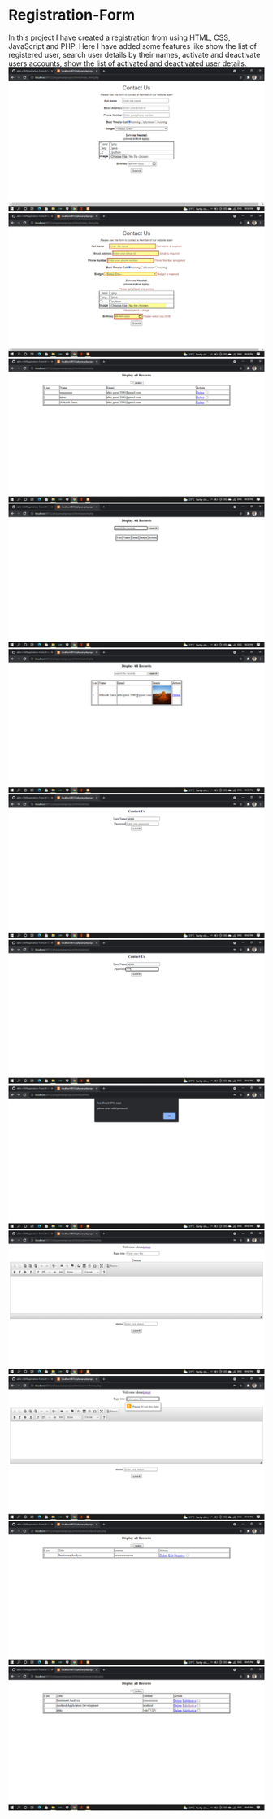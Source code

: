 # Registration-Form
In this project I have created a registration from using HTML, CSS, JavaScript and PHP. Here I have added some features like show the list of registered user, search user
details by their names, activate and deactivate users accounts, show the list of activated and deactivated user details.
<img src='https://github.com/abhi-s19/Registration-Form/blob/main/screenshot/page1.png'><img src='https://github.com/abhi-s19/Registration-Form/blob/main/screenshot/page2.png'>
<img src='https://github.com/abhi-s19/Registration-Form/blob/main/screenshot/page3.png'><img src='https://github.com/abhi-s19/Registration-Form/blob/main/screenshot/page4.png'>
<img src='https://github.com/abhi-s19/Registration-Form/blob/main/screenshot/page5.png'><img src='https://github.com/abhi-s19/Registration-Form/blob/main/screenshot/page6.png'>
<img src='https://github.com/abhi-s19/Registration-Form/blob/main/screenshot/page7.png'><img src='https://github.com/abhi-s19/Registration-Form/blob/main/screenshot/page8.png'>
<img src='https://github.com/abhi-s19/Registration-Form/blob/main/screenshot/page9.png'><img src='https://github.com/abhi-s19/Registration-Form/blob/main/screenshot/page10.png'>
<img src='https://github.com/abhi-s19/Registration-Form/blob/main/screenshot/page11.png'><img src='https://github.com/abhi-s19/Registration-Form/blob/main/screenshot/page12.png'>






